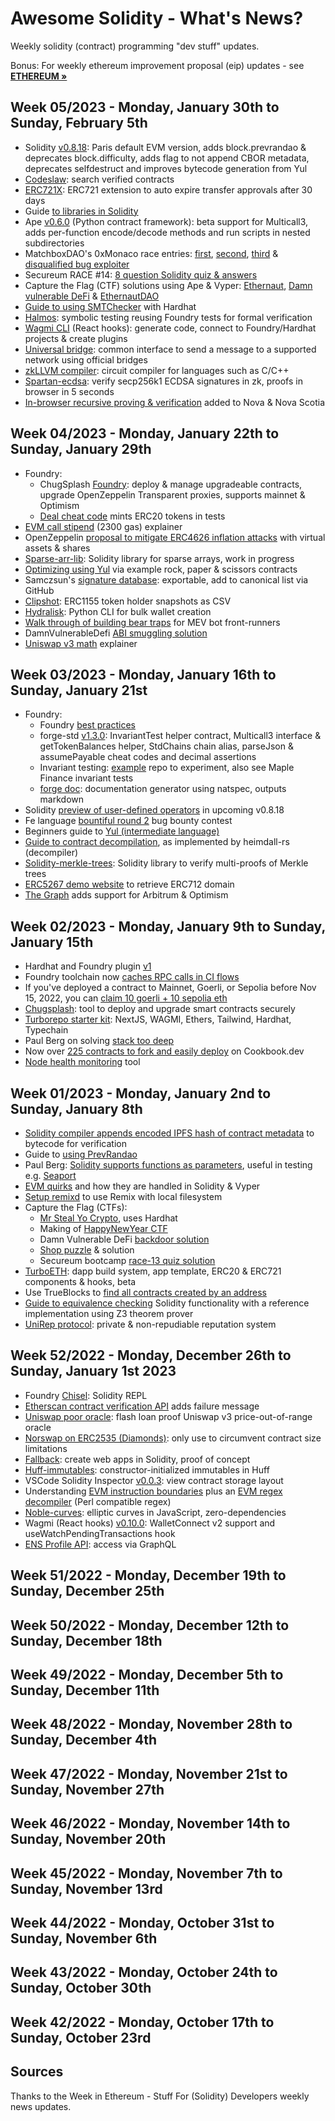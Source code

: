 # Awesome Solidity - What's News?

Weekly solidity (contract) programming "dev stuff" updates.


Bonus: For weekly ethereum improvement proposal (eip) updates - see [**ETHEREUM »**](ETHEREUM.md)


<!--
https://weekinethereumnews.com/week-in-ethereum-news-february-4-2023/
-->

## Week 05/2023 - Monday, January 30th to Sunday, February 5th


- Solidity [v0.8.18](https://blog.soliditylang.org/2023/02/01/solidity-0.8.18-release-announcement/): Paris default EVM version, adds block.prevrandao & deprecates block.difficulty, adds flag to not append CBOR metadata, deprecates selfdestruct and improves bytecode generation from Yul
- [Codeslaw](https://www.codeslaw.app/): search verified contracts
- [ERC721X](https://github.com/indeliblelabs/contracts/blob/main/src/contracts/extensions/ERC721X.sol): ERC721 extension to auto expire transfer approvals after 30 days
- Guide [to libraries in Solidity](https://medium.com/@MarqyMarq/deep-dive-into-solidity-libraries-e9bd7f9061fb)
- Ape [v0.6.0](https://twitter.com/apeframework/status/1620843786497847296) (Python contract framework): beta support for Multicall3, adds per-function encode/decode methods and run scripts in nested subdirectories
- MatchboxDAO's 0xMonaco race entries: [first](https://github.com/marktoda/monaco), [second](https://typefully.com/gretzke/DTU1xJn), [third](https://twitter.com/NotDeGhost/status/1619845952998887424) & [disqualified bug exploiter](https://twitter.com/zellic_io/status/1620844495226179586)
- Secureum RACE #14: [8 question Solidity quiz & answers](https://ventral.digital/posts/2023/1/30/race-14-of-the-secureum-bootcamp-epoch-infinity)
- Capture the Flag (CTF) solutions using Ape & Vyper: [Ethernaut](https://github.com/0xJCN/Ethernaut-CTF), [Damn vulnerable DeFi](https://github.com/0xJCN/Damn-Vulnerable-DeFi-V3-CTF) & [EthernautDAO](https://github.com/0xJCN/EthernautDAO-Challenges)
- [Guide to using SMTChecker](https://www.truscova.com/blog_article_5.php) with Hardhat
- [Halmos](https://github.com/a16z/halmos#readme): symbolic testing reusing Foundry tests for formal verification
- [Wagmi CLI](https://twitter.com/wagmi_sh/status/1620097176738357248) (React hooks): generate code, connect to Foundry/Hardhat projects & create plugins
- [Universal bridge](https://github.com/ZeframLou/universal-bridge#readme): common interface to send a message to a supported network using official bridges
- [zkLLVM compiler](https://blog.nil.foundation/2023/02/02/circuit-compiler.html): circuit compiler for languages such as C/C++
- [Spartan-ecdsa](https://personaelabs.org/posts/spartan-ecdsa/): verify secp256k1 ECDSA signatures in zk, proofs in browser in 5 seconds
- [In-browser recursive proving & verification](https://twitter.com/nibnalin/status/1621059453570412544) added to Nova & Nova Scotia



<!--
https://weekinethereumnews.com/week-in-ethereum-news-january-28-2023/
-->

## Week 04/2023 - Monday, January 22th to Sunday, January 29th


- Foundry:
  - ChugSplash [Foundry](https://github.com/chugsplash/chugsplash-foundry#readme): deploy & manage upgradeable contracts, upgrade OpenZeppelin Transparent proxies, supports mainnet & Optimism
  - [Deal cheat code](https://twitter.com/paulrberg/status/1619059764180434944) mints ERC20 tokens in tests
- [EVM call stipend](https://twitter.com/wadealexc/status/1619030019803848704) (2300 gas) explainer
- OpenZeppelin [proposal to mitigate ERC4626 inflation attacks](https://ethereum-magicians.org/t/address-eip-4626-inflation-attacks-with-virtual-shares-and-assets/12677) with virtual assets & shares
- [Sparse-arr-lib](https://github.com/clabby/sparse-arr-lib#readme): Solidity library for sparse arrays, work in progress
- [Optimizing using Yul](https://medium.com/@MarqyMarq/using-yul-to-optimize-gas-costs-b4feccdb5172) via example rock, paper & scissors contracts
- Samczsun's [signature database](https://twitter.com/samczsun/status/1618161664624594945): exportable, add to canonical list via GitHub
- [Clipshot](https://clipshot.xyz/): ERC1155 token holder snapshots as CSV
- [Hydralisk](https://github.com/paulpierre/hydralisk#readme): Python CLI for bulk wallet creation
- [Walk through of building bear traps](https://paulbrower.codes/posts/bear-traps-in-the-dark-forest/) for MEV bot front-runners
- DamnVulnerableDefi [ABI smuggling solution](https://medium.com/@mattaereal/damnvulnerabledefi-abi-smuggling-challenge-walkthrough-plus-infographic-7098855d49a)
- [Uniswap v3 math](https://uniswap.org/blog/uniswap-v3-math-primer) explainer



<!--
https://weekinethereumnews.com/week-in-ethereum-news-january-21-2023/
-->

## Week 03/2023 - Monday, January 16th to Sunday, January 21st


- Foundry:
  - Foundry [best practices](https://twitter.com/msolomon44/status/1616072891820539904)
  - forge-std [v1.3.0](https://github.com/foundry-rs/forge-std/releases/tag/v1.3.0): InvariantTest helper contract, Multicall3 interface & getTokenBalances helper, StdChains chain alias, parseJson & assumePayable cheat codes and decimal assertions
  - Invariant testing: [example](https://github.com/lucas-manuel/invariant-example/#readme) repo to experiment, also see Maple Finance invariant tests
  - [forge doc](https://twitter.com/r_krasiuk/status/1615444642195202055): documentation generator using natspec, outputs markdown
- Solidity [preview of user-defined operators](https://forum.soliditylang.org/t/feature-preview-user-defined-operators/1435) in upcoming v0.8.18
- Fe language [bountiful round 2](https://blog.fe-lang.org/posts/bountiful-round-2/) bug bounty contest
- Beginners guide to [Yul (intermediate language)](https://medium.com/@markjonathas/beginners-guide-to-yul-12a0a18095ef)
- [Guide to contract decompilation](https://jbecker.dev/research/diving-into-decompilation/), as implemented by heimdall-rs (decompiler)
- [Solidity-merkle-trees](https://github.com/polytope-labs/solidity-merkle-trees#readme): Solidity library to verify multi-proofs of Merkle trees
- [ERC5267 demo website](https://eip5267.vercel.app/) to retrieve ERC712 domain
- [The Graph](https://twitter.com/graphprotocol/status/1615772852745027594) adds support for Arbitrum & Optimism


<!--
https://weekinethereumnews.com/week-in-ethereum-news-january-14-2023/
-->


## Week 02/2023 - Monday, January 9th to Sunday, January 15th


- Hardhat and Foundry plugin [v1](https://github.com/NomicFoundation/hardhat/releases/tag/%40nomicfoundation/hardhat-foundry%401.0.0)
- Foundry toolchain now [caches RPC calls in CI flows](https://github.com/foundry-rs/foundry-toolchain)
- If you've deployed a contract to Mainnet, Goerli, or Sepolia before Nov 15, 2022, you can [claim 10 goerli + 10 sepolia eth](https://grabteeth.xyz/)
- [Chugsplash](https://twitter.com/ChugSplash_io/status/1611598563301007360): tool to deploy and upgrade smart contracts securely
- [Turborepo starter kit](https://github.com/alexallah/ethereum-healthmon): NextJS, WAGMI, Ethers, Tailwind, Hardhat, Typechain
- Paul Berg on solving [stack too deep](https://twitter.com/PaulRBerg/status/1612043506545033218)
- Now over [225 contracts to fork and easily deploy](https://www.cookbook.dev/) on Cookbook.dev
- [Node health monitoring](https://github.com/alexallah/ethereum-healthmon) tool



<!--
https://weekinethereumnews.com/week-in-ethereum-news-january-7-2023/
 -->

## Week 01/2023 - Monday, January 2nd to Sunday, January 8th


- [Solidity compiler appends encoded IPFS hash of contract metadata](https://mirror.xyz/joenrv.eth/DdbK6GR-CkeYxHoU8sKl0AFYbGeQwZcvCM5Qvzipr0g) to bytecode for verification
- Guide to [using PrevRandao](https://soliditydeveloper.com/prevrandao)
- Paul Berg: [Solidity supports functions as parameters](https://twitter.com/paulrberg/status/1609917508223475712), useful in testing e.g. [Seaport](https://github.com/ProjectOpenSea/seaport/blob/1.2/test/foundry/FulfillOrderTest.t.sol#L64-L71)
- [EVM quirks](https://twitter.com/jtriley_eth/status/1609216690147020803) and how they are handled in Solidity & Vyper
- [Setup remixd](https://jamesbachini.com/remixd-tutorial/) to use Remix with local filesystem
- Capture the Flag (CTFs):
  - [Mr Steal Yo Crypto](https://mrstealyocrypto.xyz/), uses Hardhat
  - Making of [HappyNewYear CTF](https://mirror.xyz/vicnaum.eth/reNCgNs7e0rDNx7h8Yt0a9xbS7wFss4950Dl8tYr2kY)
  - Damn Vulnerable DeFi [backdoor solution](https://stermi.xyz/blog/damn-vulnerable-defi-challenge-11-solution-backdoor)
  - [Shop puzzle](https://twitter.com/0xCygaar/status/1610114831000170496) & solution
  - Secureum bootcamp [race-13 quiz solution](https://ventral.digital/posts/2023/1/3/race-13-of-the-secureum-bootcamp-epoch)
- [TurboETH](https://twitter.com/KamesGeraghty/status/1609872647965261825): dapp build system, app template, ERC20 & ERC721 components & hooks, beta
- Use TrueBlocks to [find all contracts created by an address](https://tjayrush.medium.com/recipe-factories-ce78fa4c5f5b)
- [Guide to equivalence checking](https://www.truscova.com/blog_article_2.php) Solidity functionality with a reference implementation using Z3 theorem prover
- [UniRep protocol](https://mirror.xyz/privacy-scaling-explorations.eth/FCVVfy-TQ6R7_wavKj1lCr5dd1zqRvwjnDOYRM5NtsE): private & non-repudiable reputation system


<!--
https://weekinethereumnews.com/week-in-ethereum-news-december-31-2022/
-->

## Week 52/2022 - Monday, December 26th to Sunday, January 1st 2023


- Foundry [Chisel](https://github.com/foundry-rs/foundry/tree/master/chisel#readme): Solidity REPL
- [Etherscan contract verification API](https://twitter.com/etherscan/status/1608796718677753858) adds failure message
- [Uniswap poor oracle](https://github.com/timeless-fi/uniswap-poor-oracle#readme): flash loan proof Uniswap v3 price-out-of-range oracle
- [Norswap on ERC2535 (Diamonds)](https://twitter.com/norswap/status/1607425088491753472): only use to circumvent contract size limitations
- [Fallback](https://github.com/nathanhleung/fallback#readme): create web apps in Solidity, proof of concept
- [Huff-immutables](https://github.com/vicnaum/huff-immutables#readme): constructor-initialized immutables in Huff
- VSCode Solidity Inspector [v0.0.3](https://github.com/PraneshASP/vscode-solidity-inspector/releases/tag/v0.0.3): view contract storage layout
- Understanding [EVM instruction boundaries](https://mirror.xyz/vicnaum.eth/zJX21EV6bjrPcL_8fnI-0zoChvBw-ZscbL7S7inroro) plus an [EVM regex decompiler](https://gist.github.com/vicnaum/492d9ccfb66dc0f50b1fd8f99239f6a7) (Perl compatible regex)
- [Noble-curves](https://github.com/paulmillr/noble-curves#readme): elliptic curves in JavaScript, zero-dependencies
- Wagmi (React hooks) [v0.10.0](https://github.com/wagmi-dev/wagmi/releases/tag/wagmi%400.10.0): WalletConnect v2 support and useWatchPendingTransactions hook
- [ENS Profile API](https://blog.indexing.co/posts/6xGR3GSQ2lY5Lpo0WRWJlqMutSt241RxdOsDg_ABXRo): access via GraphQL




<!--
https://weekinethereumnews.com/week-in-ethereum-news-december-24-2022/
-->

## Week 51/2022 - Monday, December 19th to Sunday, December 25th



## Week 50/2022 - Monday, December 12th to Sunday, December 18th


## Week 49/2022 - Monday, December 5th to Sunday, December 11th


## Week 48/2022 - Monday, November 28th to Sunday, December 4th


## Week 47/2022 - Monday, November 21st to Sunday, November 27th


## Week 46/2022 - Monday, November 14th to Sunday, November 20th


## Week 45/2022 -  Monday, November 7th to Sunday, November 13rd


## Week 44/2022 - Monday, October 31st to Sunday, November 6th


## Week 43/2022 - Monday, October 24th to Sunday, October 30th


## Week 42/2022 - Monday, October 17th to Sunday, October 23rd







## Sources

Thanks to the Week in Ethereum - Stuff For (Solidity) Developers
weekly news updates.



